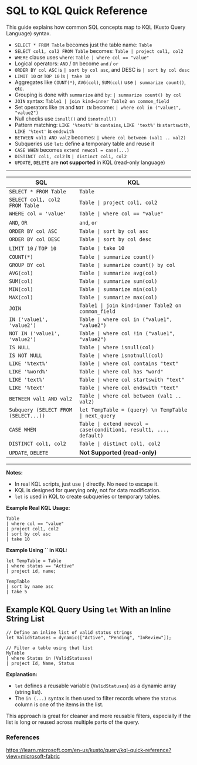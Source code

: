 # SQL to KQL Quick Reference

This guide explains how common SQL concepts map to KQL (Kusto Query Language) syntax.

- `SELECT * FROM Table` becomes just the table name: `Table`
- `SELECT col1, col2 FROM Table` becomes: `Table | project col1, col2`
- `WHERE` clause uses `where`: `Table | where col == "value"`
- Logical operators: `AND` / `OR` become `and` / `or`
- `ORDER BY col ASC` is `| sort by col asc`, and DESC is `| sort by col desc`
- `LIMIT 10` or `TOP 10` is `| take 10`
- Aggregates like `COUNT(*)`, `AVG(col)`, `SUM(col)` use `| summarize count()`, etc.
- Grouping is done with `summarize` and `by`: `| summarize count() by col`
- `JOIN` syntax: `Table1 | join kind=inner Table2 on common_field`
- Set operators like `IN` and `NOT IN` become: `| where col in ("value1", "value2")`
- Null checks use `isnull()` and `isnotnull()`
- Pattern matching: `LIKE '%text%'` is `contains`, `LIKE 'text%'` is `startswith`, `LIKE '%text'` is `endswith`
- `BETWEEN val1 AND val2` becomes: `| where col between (val1 .. val2)`
- Subqueries use `let`: define a temporary table and reuse it
- `CASE WHEN` becomes `extend newcol = case(...)`
- `DISTINCT col1, col2` is `| distinct col1, col2`
- `UPDATE`, `DELETE` are **not supported** in KQL (read-only language)

---

| **SQL**                              | **KQL**                                                            |
| ------------------------------------ | ------------------------------------------------------------------ |
| `SELECT * FROM Table`                | `Table`                                                            |
| `SELECT col1, col2 FROM Table`       | `Table \| project col1, col2`                                      |
| `WHERE col = 'value'`                | `Table \| where col == "value"`                                    |
| `AND`, `OR`                          | `and`, `or`                                                        |
| `ORDER BY col ASC`                   | `Table \| sort by col asc`                                         |
| `ORDER BY col DESC`                  | `Table \| sort by col desc`                                        |
| `LIMIT 10` / `TOP 10`                | `Table \| take 10`                                                 |
| `COUNT(*)`                           | `Table \| summarize count()`                                       |
| `GROUP BY col`                       | `Table \| summarize count() by col`                                |
| `AVG(col)`                           | `Table \| summarize avg(col)`                                      |
| `SUM(col)`                           | `Table \| summarize sum(col)`                                      |
| `MIN(col)`                           | `Table \| summarize min(col)`                                      |
| `MAX(col)`                           | `Table \| summarize max(col)`                                      |
| `JOIN`                               | `Table1 \| join kind=inner Table2 on common_field`                 |
| `IN ('value1', 'value2')`            | `Table \| where col in ("value1", "value2")`                       |
| `NOT IN ('value1', 'value2')`        | `Table \| where col !in ("value1", "value2")`                      |
| `IS NULL`                            | `Table \| where isnull(col)`                                       |
| `IS NOT NULL`                        | `Table \| where isnotnull(col)`                                    |
| `LIKE '%text%'`                      | `Table \| where col contains "text"`                               |
| `LIKE '%word%'`                      | `Table \| where col has "word"`                               |
| `LIKE 'text%'`                       | `Table \| where col startswith "text"`                             |
| `LIKE '%text'`                       | `Table \| where col endswith "text"`                               |
| `BETWEEN val1 AND val2`              | `Table \| where col between (val1 .. val2)`                        |
| `Subquery (SELECT FROM (SELECT...))` | `let TempTable = (query) \n TempTable \| next_query`               |
| `CASE WHEN`                          | `Table \| extend newcol = case(condition1, result1, ..., default)` |
| `DISTINCT col1, col2`                | `Table \| distinct col1, col2`                                     |
| `UPDATE`, `DELETE`                   | **Not Supported (read-only)**                                      |

---

**Notes:**

- In real KQL scripts, just use `|` directly. No need to escape it.
- KQL is designed for querying only, not for data modification.
- `let` is used in KQL to create subqueries or temporary tables.

**Example Real KQL Usage:**

```kql
Table
| where col == "value"
| project col1, col2
| sort by col asc
| take 10
```

**Example Using **``** in KQL:**

```kql
let TempTable = Table
| where status == "Active"
| project id, name;

TempTable
| sort by name asc
| take 5
```

## Example KQL Query Using `let` With an Inline String List

```kql
// Define an inline list of valid status strings
let ValidStatuses = dynamic(["Active", "Pending", "InReview"]);

// Filter a table using that list
MyTable
| where Status in (ValidStatuses)
| project Id, Name, Status
```

**Explanation:**

- `let` defines a reusable variable (`ValidStatuses`) as a dynamic array (string list).
- The `in (...)` syntax is then used to filter records where the `Status` column is one of the items in the list.

This approach is great for cleaner and more reusable filters, especially if the list is long or reused across multiple parts of the query.

### References
https://learn.microsoft.com/en-us/kusto/query/kql-quick-reference?view=microsoft-fabric
